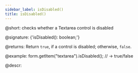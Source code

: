 ```yaml
---
sidebar_label: isDisabled()
title: isDisabled()
---          
```


@short: checks whether a Textarea control is disabled

@signature: {'isDisabled(): boolean;'}

@returns:
Return `true`, if a control is disabled; otherwise, `false`.

@example:
form.getItem("textarea").isDisabled(); 
// -> true/false

@descr:
